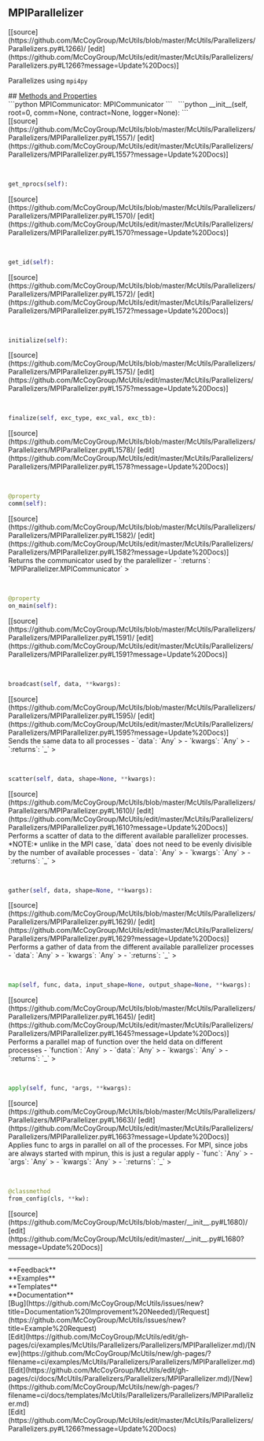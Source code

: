 ## <a id="McUtils.McUtils.Parallelizers.Parallelizers.MPIParallelizer">MPIParallelizer</a> 

<div class="docs-source-link" markdown="1">
[[source](https://github.com/McCoyGroup/McUtils/blob/master/McUtils/Parallelizers/Parallelizers.py#L1266)/
[edit](https://github.com/McCoyGroup/McUtils/edit/master/McUtils/Parallelizers/Parallelizers.py#L1266?message=Update%20Docs)]
</div>

Parallelizes using `mpi4py`







<div class="collapsible-section">
 <div class="collapsible-section collapsible-section-header" markdown="1">
## <a class="collapse-link" data-toggle="collapse" href="#methods" markdown="1"> Methods and Properties</a> <a class="float-right" data-toggle="collapse" href="#methods"><i class="fa fa-chevron-down"></i></a>
 </div>
 <div class="collapsible-section collapsible-section-body collapse show" id="methods" markdown="1">
 ```python
MPICommunicator: MPICommunicator
```
<a id="McUtils.McUtils.Parallelizers.Parallelizers.MPIParallelizer.__init__" class="docs-object-method">&nbsp;</a> 
```python
__init__(self, root=0, comm=None, contract=None, logger=None): 
```
<div class="docs-source-link" markdown="1">
[[source](https://github.com/McCoyGroup/McUtils/blob/master/McUtils/Parallelizers/Parallelizers/MPIParallelizer.py#L1557)/
[edit](https://github.com/McCoyGroup/McUtils/edit/master/McUtils/Parallelizers/Parallelizers/MPIParallelizer.py#L1557?message=Update%20Docs)]
</div>


<a id="McUtils.McUtils.Parallelizers.Parallelizers.MPIParallelizer.get_nprocs" class="docs-object-method">&nbsp;</a> 
```python
get_nprocs(self): 
```
<div class="docs-source-link" markdown="1">
[[source](https://github.com/McCoyGroup/McUtils/blob/master/McUtils/Parallelizers/Parallelizers/MPIParallelizer.py#L1570)/
[edit](https://github.com/McCoyGroup/McUtils/edit/master/McUtils/Parallelizers/Parallelizers/MPIParallelizer.py#L1570?message=Update%20Docs)]
</div>


<a id="McUtils.McUtils.Parallelizers.Parallelizers.MPIParallelizer.get_id" class="docs-object-method">&nbsp;</a> 
```python
get_id(self): 
```
<div class="docs-source-link" markdown="1">
[[source](https://github.com/McCoyGroup/McUtils/blob/master/McUtils/Parallelizers/Parallelizers/MPIParallelizer.py#L1572)/
[edit](https://github.com/McCoyGroup/McUtils/edit/master/McUtils/Parallelizers/Parallelizers/MPIParallelizer.py#L1572?message=Update%20Docs)]
</div>


<a id="McUtils.McUtils.Parallelizers.Parallelizers.MPIParallelizer.initialize" class="docs-object-method">&nbsp;</a> 
```python
initialize(self): 
```
<div class="docs-source-link" markdown="1">
[[source](https://github.com/McCoyGroup/McUtils/blob/master/McUtils/Parallelizers/Parallelizers/MPIParallelizer.py#L1575)/
[edit](https://github.com/McCoyGroup/McUtils/edit/master/McUtils/Parallelizers/Parallelizers/MPIParallelizer.py#L1575?message=Update%20Docs)]
</div>


<a id="McUtils.McUtils.Parallelizers.Parallelizers.MPIParallelizer.finalize" class="docs-object-method">&nbsp;</a> 
```python
finalize(self, exc_type, exc_val, exc_tb): 
```
<div class="docs-source-link" markdown="1">
[[source](https://github.com/McCoyGroup/McUtils/blob/master/McUtils/Parallelizers/Parallelizers/MPIParallelizer.py#L1578)/
[edit](https://github.com/McCoyGroup/McUtils/edit/master/McUtils/Parallelizers/Parallelizers/MPIParallelizer.py#L1578?message=Update%20Docs)]
</div>


<a id="McUtils.McUtils.Parallelizers.Parallelizers.MPIParallelizer.comm" class="docs-object-method">&nbsp;</a> 
```python
@property
comm(self): 
```
<div class="docs-source-link" markdown="1">
[[source](https://github.com/McCoyGroup/McUtils/blob/master/McUtils/Parallelizers/Parallelizers/MPIParallelizer.py#L1582)/
[edit](https://github.com/McCoyGroup/McUtils/edit/master/McUtils/Parallelizers/Parallelizers/MPIParallelizer.py#L1582?message=Update%20Docs)]
</div>
Returns the communicator used by the paralellizer
  - `:returns`: `MPIParallelizer.MPICommunicator`
    >


<a id="McUtils.McUtils.Parallelizers.Parallelizers.MPIParallelizer.on_main" class="docs-object-method">&nbsp;</a> 
```python
@property
on_main(self): 
```
<div class="docs-source-link" markdown="1">
[[source](https://github.com/McCoyGroup/McUtils/blob/master/McUtils/Parallelizers/Parallelizers/MPIParallelizer.py#L1591)/
[edit](https://github.com/McCoyGroup/McUtils/edit/master/McUtils/Parallelizers/Parallelizers/MPIParallelizer.py#L1591?message=Update%20Docs)]
</div>


<a id="McUtils.McUtils.Parallelizers.Parallelizers.MPIParallelizer.broadcast" class="docs-object-method">&nbsp;</a> 
```python
broadcast(self, data, **kwargs): 
```
<div class="docs-source-link" markdown="1">
[[source](https://github.com/McCoyGroup/McUtils/blob/master/McUtils/Parallelizers/Parallelizers/MPIParallelizer.py#L1595)/
[edit](https://github.com/McCoyGroup/McUtils/edit/master/McUtils/Parallelizers/Parallelizers/MPIParallelizer.py#L1595?message=Update%20Docs)]
</div>
Sends the same data to all processes
  - `data`: `Any`
    > 
  - `kwargs`: `Any`
    > 
  - `:returns`: `_`
    >


<a id="McUtils.McUtils.Parallelizers.Parallelizers.MPIParallelizer.scatter" class="docs-object-method">&nbsp;</a> 
```python
scatter(self, data, shape=None, **kwargs): 
```
<div class="docs-source-link" markdown="1">
[[source](https://github.com/McCoyGroup/McUtils/blob/master/McUtils/Parallelizers/Parallelizers/MPIParallelizer.py#L1610)/
[edit](https://github.com/McCoyGroup/McUtils/edit/master/McUtils/Parallelizers/Parallelizers/MPIParallelizer.py#L1610?message=Update%20Docs)]
</div>
Performs a scatter of data to the different
available parallelizer processes.
*NOTE:* unlike in the MPI case, `data` does not
need to be evenly divisible by the number of available
processes
  - `data`: `Any`
    > 
  - `kwargs`: `Any`
    > 
  - `:returns`: `_`
    >


<a id="McUtils.McUtils.Parallelizers.Parallelizers.MPIParallelizer.gather" class="docs-object-method">&nbsp;</a> 
```python
gather(self, data, shape=None, **kwargs): 
```
<div class="docs-source-link" markdown="1">
[[source](https://github.com/McCoyGroup/McUtils/blob/master/McUtils/Parallelizers/Parallelizers/MPIParallelizer.py#L1629)/
[edit](https://github.com/McCoyGroup/McUtils/edit/master/McUtils/Parallelizers/Parallelizers/MPIParallelizer.py#L1629?message=Update%20Docs)]
</div>
Performs a gather of data from the different
available parallelizer processes
  - `data`: `Any`
    > 
  - `kwargs`: `Any`
    > 
  - `:returns`: `_`
    >


<a id="McUtils.McUtils.Parallelizers.Parallelizers.MPIParallelizer.map" class="docs-object-method">&nbsp;</a> 
```python
map(self, func, data, input_shape=None, output_shape=None, **kwargs): 
```
<div class="docs-source-link" markdown="1">
[[source](https://github.com/McCoyGroup/McUtils/blob/master/McUtils/Parallelizers/Parallelizers/MPIParallelizer.py#L1645)/
[edit](https://github.com/McCoyGroup/McUtils/edit/master/McUtils/Parallelizers/Parallelizers/MPIParallelizer.py#L1645?message=Update%20Docs)]
</div>
Performs a parallel map of function over
the held data on different processes
  - `function`: `Any`
    > 
  - `data`: `Any`
    > 
  - `kwargs`: `Any`
    > 
  - `:returns`: `_`
    >


<a id="McUtils.McUtils.Parallelizers.Parallelizers.MPIParallelizer.apply" class="docs-object-method">&nbsp;</a> 
```python
apply(self, func, *args, **kwargs): 
```
<div class="docs-source-link" markdown="1">
[[source](https://github.com/McCoyGroup/McUtils/blob/master/McUtils/Parallelizers/Parallelizers/MPIParallelizer.py#L1663)/
[edit](https://github.com/McCoyGroup/McUtils/edit/master/McUtils/Parallelizers/Parallelizers/MPIParallelizer.py#L1663?message=Update%20Docs)]
</div>
Applies func to args in parallel on all of the processes.
For MPI, since jobs are always started with mpirun, this
is just a regular apply
  - `func`: `Any`
    > 
  - `args`: `Any`
    > 
  - `kwargs`: `Any`
    > 
  - `:returns`: `_`
    >


<a id="McUtils.McUtils.Parallelizers.Parallelizers.MPIParallelizer.from_config" class="docs-object-method">&nbsp;</a> 
```python
@classmethod
from_config(cls, **kw): 
```
<div class="docs-source-link" markdown="1">
[[source](https://github.com/McCoyGroup/McUtils/blob/master/__init__.py#L1680)/
[edit](https://github.com/McCoyGroup/McUtils/edit/master/__init__.py#L1680?message=Update%20Docs)]
</div>
 </div>
</div>












---


<div markdown="1" class="text-secondary">
<div class="container">
  <div class="row">
   <div class="col" markdown="1">
**Feedback**   
</div>
   <div class="col" markdown="1">
**Examples**   
</div>
   <div class="col" markdown="1">
**Templates**   
</div>
   <div class="col" markdown="1">
**Documentation**   
</div>
   <div class="col" markdown="1">
   
</div>
   <div class="col" markdown="1">
   
</div>
   <div class="col" markdown="1">
   
</div>
</div>
  <div class="row">
   <div class="col" markdown="1">
[Bug](https://github.com/McCoyGroup/McUtils/issues/new?title=Documentation%20Improvement%20Needed)/[Request](https://github.com/McCoyGroup/McUtils/issues/new?title=Example%20Request)   
</div>
   <div class="col" markdown="1">
[Edit](https://github.com/McCoyGroup/McUtils/edit/gh-pages/ci/examples/McUtils/Parallelizers/Parallelizers/MPIParallelizer.md)/[New](https://github.com/McCoyGroup/McUtils/new/gh-pages/?filename=ci/examples/McUtils/Parallelizers/Parallelizers/MPIParallelizer.md)   
</div>
   <div class="col" markdown="1">
[Edit](https://github.com/McCoyGroup/McUtils/edit/gh-pages/ci/docs/McUtils/Parallelizers/Parallelizers/MPIParallelizer.md)/[New](https://github.com/McCoyGroup/McUtils/new/gh-pages/?filename=ci/docs/templates/McUtils/Parallelizers/Parallelizers/MPIParallelizer.md)   
</div>
   <div class="col" markdown="1">
[Edit](https://github.com/McCoyGroup/McUtils/edit/master/McUtils/Parallelizers/Parallelizers.py#L1266?message=Update%20Docs)   
</div>
   <div class="col" markdown="1">
   
</div>
   <div class="col" markdown="1">
   
</div>
   <div class="col" markdown="1">
   
</div>
</div>
</div>
</div>